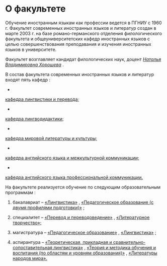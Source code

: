 О факультете
============




 Обучение иностранным языкам как профессии ведется в ПГНИУ с 1960 г. Факультет современных иностранных языков и литератур создан в марте 2003 г. на базе романо-германского отделения филологического факультета и общеуниверситетских кафедр иностранных языков с целью совершенствования преподавания и изучения иностранных языков в университете.
   

 Факультет возглавляет кандидат филологических наук, доцент
 [*Наталья Владимировна Хорошева*](http://www.psu.ru/personalnye-stranitsy-prepodavatelej/kh/natalya-vladimirovna-khorosheva)
 .
   

  

 В состав факультета современных иностранных языков и литератур входят пять
 кафедр 
 :
   

 -
 [кафедра лингвистики и перевода;](http://www.psu.ru/fakultety/fakultet-sovremennykh-inostrannykh-yazykov-i-literatur/kafedry/kafedra-lingvistiki-i-perevoda) 
  

 -
 [кафедра лингводидактики;](http://www.psu.ru/fakultety/fakultet-sovremennykh-inostrannykh-yazykov-i-literatur/kafedry/kafedra-lingvodidaktiki) 
  

 -
 [кафедра мировой литературы и культуры;](http://www.psu.ru/fakultety/fakultet-sovremennykh-inostrannykh-yazykov-i-literatur/kafedry/kafedra-mirovoj-literatury-i-kultury) 
  

 -
 [кафедра английского языка и межкультурной коммуникации;](http://www.psu.ru/fakultety/fakultet-sovremennykh-inostrannykh-yazykov-i-literatur/kafedry/kafedra-anglijskogo-yazyka-i-mezhkulturnoj-kommunikatsii) 
  

 -
 [кафедра английского языка профессиональной коммуникации.](http://www.psu.ru/fakultety/fakultet-sovremennykh-inostrannykh-yazykov-i-literatur/kafedry/kafedra-anglijskogo-yazyka-i-professionalnoj-kommunikatsii) 
  

  

 На факультете реализуется обучение по следующим
 образовательным программам 
 :
   

 1) бакалавриат –
 [«Лингвистика»](http://www.psu.ru/fakultety/fakultet-sovremennykh-inostrannykh-yazykov-i-literatur/napravleniya-obrazovatelnoj-deyatelnosti/napravlenie-lingvistika-bakalavriat) 
 ,
 [«Педагогическое образование (с двумя профилями подготовки)»](http://www.psu.ru/fakultety/fakultet-sovremennykh-inostrannykh-yazykov-i-literatur/napravleniya-obrazovatelnoj-deyatelnosti/napravlenie-pedagogicheskoe-obrazovanie-bakalavriat) 
 ;
   

 2) специалитет –
 [«Перевод и переводоведение»](http://www.psu.ru/fakultety/fakultet-sovremennykh-inostrannykh-yazykov-i-literatur/napravleniya-obrazovatelnoj-deyatelnosti/spetsialnost-perevod-i-perevodovedenie) 
 ,
 [«Литературное творчество»;](http://www.psu.ru/fakultety/fakultet-sovremennykh-inostrannykh-yazykov-i-literatur/napravleniya-obrazovatelnoj-deyatelnosti/spetsialnost-literaturnoe-tvorchestvo) 
  

 3) магистратура –
 [«Педагогическое образование»](http://www.psu.ru/fakultety/fakultet-sovremennykh-inostrannykh-yazykov-i-literatur/napravleniya-obrazovatelnoj-deyatelnosti/napravlenie-pedagogicheskoe-obrazovanie-magistratura) 
 ,
 [«Лингвистика»](http://www.psu.ru/fakultety/fakultet-sovremennykh-inostrannykh-yazykov-i-literatur/napravleniya-obrazovatelnoj-deyatelnosti/napravlenie-lingvistika-magistratura) 
 ;
   

 4) аспирантура –
 [«Теоретическая, прикладная и сравнительно-сопоставительная лингвистика»](http://www.psu.ru/fakultety/fakultet-sovremennykh-inostrannykh-yazykov-i-literatur/napravleniya-obrazovatelnoj-deyatelnosti/napravlenie-yazykoznanie-i-literaturovedenie-aspirantura) 
 ,
 [«Теория и методика обучения и воспитания (по областям и уровням образования)»](http://www.psu.ru/fakultety/fakultet-sovremennykh-inostrannykh-yazykov-i-literatur/napravleniya-obrazovatelnoj-deyatelnosti/nauchnaya-spetsialnost-teoriya-i-metodika-obucheniya-i-vospitaniya-po-oblastyam-i-urovnyam-obrazovaniya-aspirantura) 
 ,
 [«Литературы народов мира».](http://www.psu.ru/fakultety/fakultet-sovremennykh-inostrannykh-yazykov-i-literatur/napravleniya-obrazovatelnoj-deyatelnosti/nauchnaya-spetsialnost-literatury-narodov-mira-aspirantura) 
  


